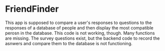 # FriendFinder

This app is supposed to compare a user's responses to questions to the responses of a database of people and then display the most compatible perosn in the database. 
This code is not working, though. Many functions are missing. 
The survey questions exist, but the backend code to record the asnwers and compare them to the database is not functioning.
